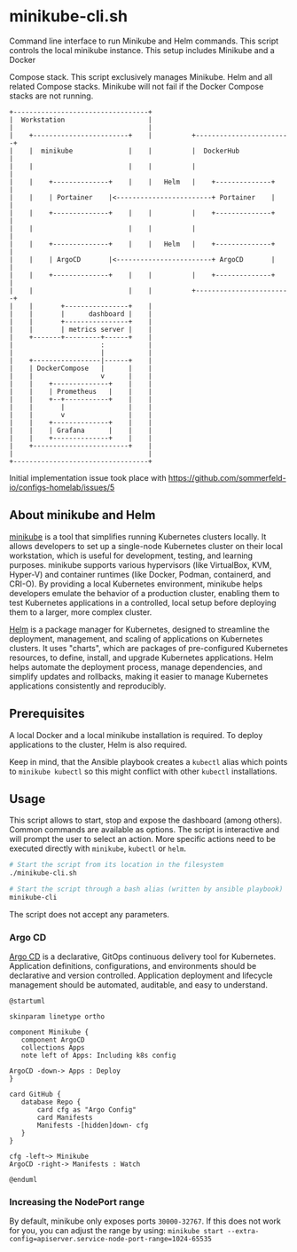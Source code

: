 # minikube-cli.sh

Command line interface to run Minikube and Helm commands. This script controls the local minikube instance. This setup includes Minikube and a Docker

Compose stack. This script exclusively manages Minikube. Helm and all related Compose stacks. Minikube will not fail if the Docker Compose stacks are not running.

```kroki-ditaa
+----------------------------------+
|  Workstation                     |
|                                  |
|    +------------------------+    |          +------------------------+
|    |  minikube              |    |          |  DockerHub             |
|    |                        |    |          |                        |
|    |    +--------------+    |    |   Helm   |    +--------------+    |
|    |    | Portainer    |<------------------------+ Portainer    |    |
|    |    +--------------+    |    |          |    +--------------+    |
|    |                        |    |          |                        |
|    |    +--------------+    |    |   Helm   |    +--------------+    |
|    |    | ArgoCD       |<------------------------+ ArgoCD       |    |
|    |    +--------------+    |    |          |    +--------------+    |
|    |                        |    |          +------------------------+
|    |       +----------------+    |
|    |       |      dashboard |    |
|    |       +----------------+    |
|    |       | metrics server |    |
|    +-------+---------+------+    |
|                      :           |
|                      |           |
|    +-----------------|------+    |
|    | DockerCompose   |      |    |
|    |                 v      |    |
|    |    +--------------+    |    |
|    |    | Prometheus   |    |    |
|    |    +--+-----------+    |    |
|    |       |                |    |
|    |       v                |    |
|    |    +--------------+    |    |
|    |    | Grafana      |    |    |
|    |    +--------------+    |    |
|    +------------------------+    |
|                                  |
+----------------------------------+
```

Initial implementation issue took place with <https://github.com/sommerfeld-io/configs-homelab/issues/5>

## About minikube and Helm

[minikube](https://minikube.sigs.k8s.io/docs) is a tool that simplifies running Kubernetes clusters locally. It allows developers to set up a single-node Kubernetes cluster on their local workstation, which is useful for development, testing, and learning purposes. minikube supports various hypervisors (like VirtualBox, KVM, Hyper-V) and container runtimes (like Docker, Podman, containerd, and CRI-O). By providing a local Kubernetes environment, minikube helps developers emulate the behavior of a production cluster, enabling them to test Kubernetes applications in a controlled, local setup before deploying them to a larger, more complex cluster.

[Helm](https://helm.sh) is a package manager for Kubernetes, designed to streamline the deployment, management, and scaling of applications on Kubernetes clusters. It uses "charts", which are packages of pre-configured Kubernetes resources, to define, install, and upgrade Kubernetes applications. Helm helps automate the deployment process, manage dependencies, and simplify updates and rollbacks, making it easier to manage  Kubernetes applications consistently and reproducibly.

## Prerequisites

A local Docker and a local minikube installation is required. To deploy applications to the cluster, Helm is also required.

Keep in mind, that the Ansible playbook creates a `kubectl` alias which points to `minikube kubectl` so this might conflict with other `kubectl` installations.

## Usage

This script allows to start, stop and expose the dashboard (among others). Common commands are available as options. The script is interactive and will prompt the user to select an action. More specific actions need to be executed directly with `minikube`, `kubectl` or `helm`.

```bash
# Start the script from its location in the filesystem
./minikube-cli.sh

# Start the script through a bash alias (written by ansible playbook)
minikube-cli
```

The script does not accept any parameters.

### Argo CD

[Argo CD](https://argo-cd.readthedocs.io/en/stable) is a declarative, GitOps continuous delivery tool for Kubernetes. Application definitions, configurations, and environments should be declarative and version controlled. Application deployment and lifecycle management should be automated, auditable, and easy to understand.

```kroki-plantumk
@startuml

skinparam linetype ortho

component Minikube {
   component ArgoCD
   collections Apps
   note left of Apps: Including k8s config

ArgoCD -down-> Apps : Deploy
}

card GitHub {
   database Repo {
       card cfg as "Argo Config"
       card Manifests
       Manifests -[hidden]down- cfg
   }
}

cfg -left~> Minikube
ArgoCD -right-> Manifests : Watch

@enduml
```

### Increasing the NodePort range

By default, minikube only exposes ports `30000-32767`. If this does not work for you, you can
adjust the range by using: `minikube start --extra-config=apiserver.service-node-port-range=1024-65535`
